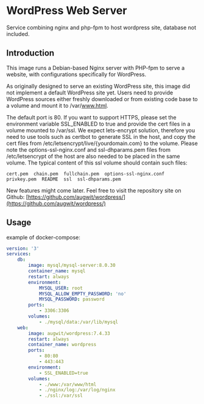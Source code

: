 # WordPress Web Server
Service combining nginx and php-fpm to host wordpress site, database not included.

## Introduction
This image runs a Debian-based Nginx server with PHP-fpm to serve a website, with configurations specifically for WordPress.

As originally designed to serve an existing WordPress site, this image did not implement a default WordPress site yet. Users need to provide WordPress sources either freshly downloaded or from existing code base to a volume and mount it to /var/www.html.

The default port is 80. If you want to support HTTPS, please set the environment variable SSL_ENABLED to true and provide the cert files in a volume mounted to /var/ssl. We expect lets-encrypt solution, therefore you need to use tools such as certbot to generate SSL in the host, and copy the cert files from /etc/letsencrypt/live/{yourdomain.com} to the volume. Please note the options-ssl-nginx.conf and ssl-dhparams.pem files from /etc/letsencrypt of the host are also needed to be placed in the same volume. The typical content of this ssl volume should contain such files:
```shell
cert.pem  chain.pem  fullchain.pem  options-ssl-nginx.conf  privkey.pem  README  ssl  ssl-dhparams.pem
```

New features might come later. Feel free to visit the repository site on Github: [https://github.com/augwit/wordpress/](https://github.com/augwit/wordpress/)

## Usage
example of docker-compose:
```yml
version: '3'
services:
    db:
        image: mysql/mysql-server:8.0.30
        container_name: mysql
        restart: always
        environment:
            MYSQL_USER: root
            MYSQL_ALLOW_EMPTY_PASSWORD: 'no'
            MYSQL_PASSWORD: password
        ports:
            - 3306:3306
        volumes:
            - ./mysql/data:/var/lib/mysql
    web:
        image: augwit/wordpress:7.4.33
        restart: always
        container_name: wordpress
        ports:
            - 80:80
            - 443:443
        environment:
            - SSL_ENABLED=true
        volumes:
            - ./www:/var/www/html
            - ./nginx/log:/var/log/nginx
            - ./ssl:/var/ssl
```

